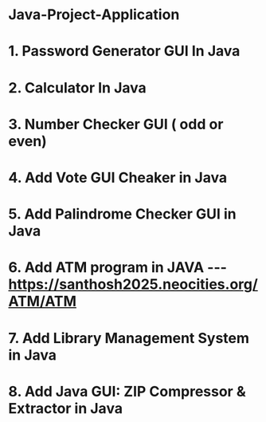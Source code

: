 # Java-Project-Application
# 1. Password Generator GUI In Java
# 2. Calculator In Java
# 3. Number Checker GUI ( odd or even)
# 4. Add Vote GUI Cheaker in Java
# 5. Add Palindrome Checker GUI in Java
# 6. Add ATM program in JAVA  --- https://santhosh2025.neocities.org/ATM/ATM
# 7. Add Library Management System in Java
# 8. Add Java GUI: ZIP Compressor & Extractor in Java
 

